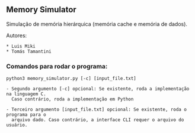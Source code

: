 ## Memory Simulator

Simulação de memória hierárquica (memória cache e memória de dados).

Autores:

    * Luis Miki
    * Tomás Tamantini

### Comandos para rodar o programa:
    python3 memory_simulator.py [-c] [input_file.txt]
    
    - Segundo argumento [-c] opcional: Se existente, roda a implementação na linguagem C. 
      Caso contrário, roda a implementação em Python

    - Terceiro argumento [input_file.txt] opcional: Se existente, roda o programa para o
      arquivo dado. Caso contrário, a interface CLI requer o arquivo do usuário.
